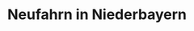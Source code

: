 ---
title: Neufahrn in Niederbayern
url: /neufahrn-in-niederbayern/
latitude: 48.734
longitude: 12.19
---